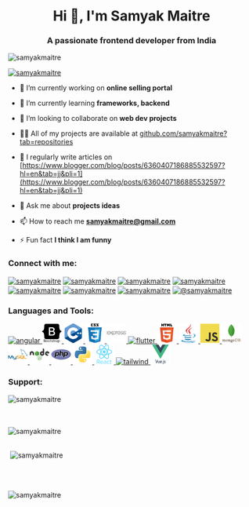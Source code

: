 <h1 align="center">Hi 👋, I'm Samyak Maitre</h1>
<h3 align="center">A passionate frontend developer from India</h3>
<p align="left"> <img src="https://komarev.com/ghpvc/?username=samyakmaitre&label=Profile%20views&color=0e75b6&style=flat" alt="samyakmaitre" /> </p>
<p align="left"> <a href="https://github.com/ryo-ma/github-profile-trophy"><img src="https://github-profile-trophy.vercel.app/?username=samyakmaitre" alt="samyakmaitre" +1000 /></a> </p>

- 🔭 I’m currently working on **online selling portal**

- 🌱 I’m currently learning **frameworks, backend**

- 👯 I’m looking to collaborate on **web dev projects**

- 👨‍💻 All of my projects are available at [github.com/samyakmaitre?tab=repositories](github.com/samyakmaitre?tab=repositories)

- 📝 I regularly write articles on [https://www.blogger.com/blog/posts/6360407186885532597?hl=en&tab=jj&pli=1](https://www.blogger.com/blog/posts/6360407186885532597?hl=en&tab=jj&pli=1)

- 💬 Ask me about **projects ideas**

- 📫 How to reach me **samyakmaitre@gmail.com**

- ⚡ Fun fact **I think I am funny**

<h3 align="left">Connect with me:</h3>
<p align="left">
<a href="https://twitter.com/samyakmaitre" target="blank"><img align="center" src="https://raw.githubusercontent.com/rahuldkjain/github-profile-readme-generator/master/src/images/icons/Social/twitter.svg" alt="samyakmaitre" height="30" width="40" /></a>
<a href="https://linkedin.com/in/samyakmaitre" target="blank"><img align="center" src="https://raw.githubusercontent.com/rahuldkjain/github-profile-readme-generator/master/src/images/icons/Social/linked-in-alt.svg" alt="samyakmaitre" height="30" width="40" /></a>
<a href="https://instagram.com/samyakmaitre" target="blank"><img align="center" src="https://raw.githubusercontent.com/rahuldkjain/github-profile-readme-generator/master/src/images/icons/Social/instagram.svg" alt="samyakmaitre" height="30" width="40" /></a>
<a href="https://www.behance.net/samyakmaitre" target="blank"><img align="center" src="https://raw.githubusercontent.com/rahuldkjain/github-profile-readme-generator/master/src/images/icons/Social/behance.svg" alt="samyakmaitre" height="30" width="40" /></a>
<a href="https://www.codechef.com/users/samyakmaitre" target="blank"><img align="center" src="https://cdn.jsdelivr.net/npm/simple-icons@3.1.0/icons/codechef.svg" alt="samyakmaitre" height="30" width="40" /></a>
<a href="https://www.hackerrank.com/samyakmaitre" target="blank"><img align="center" src="https://raw.githubusercontent.com/rahuldkjain/github-profile-readme-generator/master/src/images/icons/Social/hackerrank.svg" alt="samyakmaitre" height="30" width="40" /></a>
<a href="https://www.leetcode.com/samyakmaitre" target="blank"><img align="center" src="https://raw.githubusercontent.com/rahuldkjain/github-profile-readme-generator/master/src/images/icons/Social/leet-code.svg" alt="samyakmaitre" height="30" width="40" /></a>
<a href="https://www.hackerearth.com/@samyakmaitre" target="blank"><img align="center" src="https://raw.githubusercontent.com/rahuldkjain/github-profile-readme-generator/master/src/images/icons/Social/hackerearth.svg" alt="@samyakmaitre" height="30" width="40" /></a>
</p>

<h3 align="left">Languages and Tools:</h3>
<p align="left"> <a href="https://angular.io" target="_blank" rel="noreferrer"> <img src="https://angular.io/assets/images/logos/angular/angular.svg" alt="angular" width="40" height="40"/> </a> <a href="https://getbootstrap.com" target="_blank" rel="noreferrer"> <img src="https://raw.githubusercontent.com/devicons/devicon/master/icons/bootstrap/bootstrap-plain-wordmark.svg" alt="bootstrap" width="40" height="40"/> </a> <a href="https://www.w3schools.com/cpp/" target="_blank" rel="noreferrer"> <img src="https://raw.githubusercontent.com/devicons/devicon/master/icons/cplusplus/cplusplus-original.svg" alt="cplusplus" width="40" height="40"/> </a> <a href="https://www.w3schools.com/css/" target="_blank" rel="noreferrer"> <img src="https://raw.githubusercontent.com/devicons/devicon/master/icons/css3/css3-original-wordmark.svg" alt="css3" width="40" height="40"/> </a> <a href="https://expressjs.com" target="_blank" rel="noreferrer"> <img src="https://raw.githubusercontent.com/devicons/devicon/master/icons/express/express-original-wordmark.svg" alt="express" width="40" height="40"/> </a> <a href="https://flutter.dev" target="_blank" rel="noreferrer"> <img src="https://www.vectorlogo.zone/logos/flutterio/flutterio-icon.svg" alt="flutter" width="40" height="40"/> </a> <a href="https://www.w3.org/html/" target="_blank" rel="noreferrer"> <img src="https://raw.githubusercontent.com/devicons/devicon/master/icons/html5/html5-original-wordmark.svg" alt="html5" width="40" height="40"/> </a> <a href="https://www.java.com" target="_blank" rel="noreferrer"> <img src="https://raw.githubusercontent.com/devicons/devicon/master/icons/java/java-original.svg" alt="java" width="40" height="40"/> </a> <a href="https://developer.mozilla.org/en-US/docs/Web/JavaScript" target="_blank" rel="noreferrer"> <img src="https://raw.githubusercontent.com/devicons/devicon/master/icons/javascript/javascript-original.svg" alt="javascript" width="40" height="40"/> </a> <a href="https://www.mongodb.com/" target="_blank" rel="noreferrer"> <img src="https://raw.githubusercontent.com/devicons/devicon/master/icons/mongodb/mongodb-original-wordmark.svg" alt="mongodb" width="40" height="40"/> </a> <a href="https://www.mysql.com/" target="_blank" rel="noreferrer"> <img src="https://raw.githubusercontent.com/devicons/devicon/master/icons/mysql/mysql-original-wordmark.svg" alt="mysql" width="40" height="40"/> </a> <a href="https://nodejs.org" target="_blank" rel="noreferrer"> <img src="https://raw.githubusercontent.com/devicons/devicon/master/icons/nodejs/nodejs-original-wordmark.svg" alt="nodejs" width="40" height="40"/> </a> <a href="https://www.php.net" target="_blank" rel="noreferrer"> <img src="https://raw.githubusercontent.com/devicons/devicon/master/icons/php/php-original.svg" alt="php" width="40" height="40"/> </a> <a href="https://www.python.org" target="_blank" rel="noreferrer"> <img src="https://raw.githubusercontent.com/devicons/devicon/master/icons/python/python-original.svg" alt="python" width="40" height="40"/> </a> <a href="https://reactjs.org/" target="_blank" rel="noreferrer"> <img src="https://raw.githubusercontent.com/devicons/devicon/master/icons/react/react-original-wordmark.svg" alt="react" width="40" height="40"/> </a> <a href="https://tailwindcss.com/" target="_blank" rel="noreferrer"> <img src="https://www.vectorlogo.zone/logos/tailwindcss/tailwindcss-icon.svg" alt="tailwind" width="40" height="40"/> </a> <a href="https://vuejs.org/" target="_blank" rel="noreferrer"> <img src="https://raw.githubusercontent.com/devicons/devicon/master/icons/vuejs/vuejs-original-wordmark.svg" alt="vuejs" width="40" height="40"/> </a> </p>

<h3 align="left">Support:</h3>
<p><a href="https://www.buymeacoffee.com/samyakmaitre"> <img align="left" src="https://cdn.buymeacoffee.com/buttons/v2/default-yellow.png" height="50" width="210" alt="samyakmaitre" /></a></p><br><br><br>

<p><img align="left" src="https://github-readme-stats.vercel.app/api/top-langs?username=samyakmaitre&show_icons=true&locale=en&layout=compact" alt="samyakmaitre" /></p><br><br>

<p>&nbsp;<img align="center" src="https://github-readme-stats.vercel.app/api?username=samyakmaitre&show_icons=true&locale=en" alt="samyakmaitre" /></p><br><br>

<p><img align="center" src="https://github-readme-streak-stats.herokuapp.com/?user=samyakmaitre&" alt="samyakmaitre" /></p><br><br>
